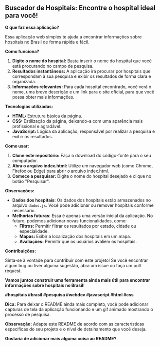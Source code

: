 ## Buscador de Hospitais: Encontre o hospital ideal para você!

**O que faz essa aplicação?**

Essa aplicação web simples te ajuda a encontrar informações sobre hospitais no Brasil de forma rápida e fácil. 

**Como funciona?**

1. **Digite o nome do hospital:** Basta inserir o nome do hospital que você está procurando no campo de pesquisa.
2. **Resultados instantâneos:** A aplicação irá procurar por hospitais que correspondam à sua pesquisa e exibir os resultados de forma clara e organizada.
3. **Informações relevantes:** Para cada hospital encontrado, você verá o nome, uma breve descrição e um link para o site oficial, para que você possa obter mais informações.

**Tecnologias utilizadas:**

* **HTML:** Estrutura básica da página.
* **CSS:** Estilização da página, deixando-a com uma aparência mais profissional e agradável.
* **JavaScript:** Lógica da aplicação, responsável por realizar a pesquisa e exibir os resultados.

**Como usar:**

1. **Clone este repositório:** Faça o download do código-fonte para o seu computador.
2. **Abra o arquivo index.html:** Utilize um navegador web (como Chrome, Firefox ou Edge) para abrir o arquivo index.html.
3. **Comece a pesquisar:** Digite o nome do hospital desejado e clique no botão "Pesquisar".

**Observações:**

* **Dados dos hospitais:** Os dados dos hospitais estão armazenados no arquivo `dados.js`. Você pode adicionar ou remover hospitais conforme necessário.
* **Melhorias futuras:** Essa é apenas uma versão inicial da aplicação. No futuro, podemos adicionar novas funcionalidades, como:
    * **Filtros:** Permitir filtrar os resultados por estado, cidade ou especialidade.
    * **Mapas:** Exibir a localização dos hospitais em um mapa.
    * **Avaliações:** Permitir que os usuários avaliem os hospitais.

**Contribuições:**

Sinta-se à vontade para contribuir com este projeto! Se você encontrar algum bug ou tiver alguma sugestão, abra um issue ou faça um pull request.

**Vamos juntos construir uma ferramenta ainda mais útil para encontrar informações sobre hospitais no Brasil!**

**#hospitais #brasil #pesquisa #webdev #javascript #html #css**

**Dica:** Para deixar o README ainda mais completo, você pode adicionar capturas de tela da aplicação funcionando e um gif animado mostrando o processo de pesquisa. 

**Observação:** Adapte este README de acordo com as características específicas do seu projeto e o nível de detalhamento que você deseja.

**Gostaria de adicionar mais alguma coisa ao README?**
